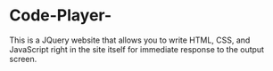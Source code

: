 # Code-Player-
This is a JQuery website that allows you to write HTML, CSS, and JavaScript right in the site itself for immediate response to the output screen. 
